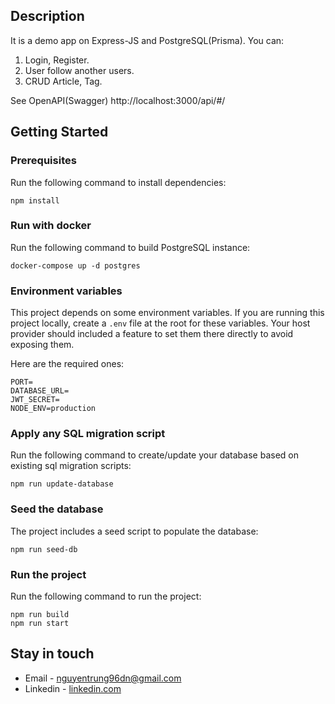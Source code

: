 ## Description

It is a demo app on Express-JS and PostgreSQL(Prisma). You can:
1. Login, Register.
2. User follow another users.
3. CRUD Article, Tag.

See OpenAPI(Swagger) http://localhost:3000/api/#/

## Getting Started

### Prerequisites

Run the following command to install dependencies:

```shell
npm install
```

### Run with docker

Run the following command to build PostgreSQL instance:

```shell
docker-compose up -d postgres
```

### Environment variables

This project depends on some environment variables.
If you are running this project locally, create a `.env` file at the root for these variables.
Your host provider should included a feature to set them there directly to avoid exposing them.

Here are the required ones:

```
PORT=
DATABASE_URL=
JWT_SECRET=
NODE_ENV=production
```

### Apply any SQL migration script

Run the following command to create/update your database based on existing sql migration scripts:

```shell
npm run update-database
```

### Seed the database

The project includes a seed script to populate the database:

```shell
npm run seed-db
```

### Run the project

Run the following command to run the project:

```shell
npm run build
npm run start
```

## Stay in touch

- Email - nguyentrung96dn@gmail.com
- Linkedin - [linkedin.com](https://www.linkedin.com/in/trungnguyen-be/)
